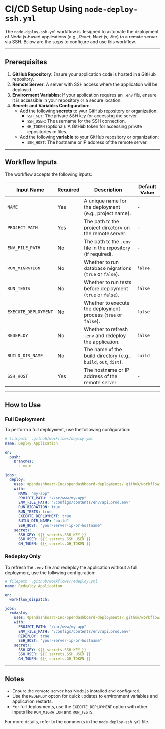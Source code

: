 # CI/CD Setup Using `node-deploy-ssh.yml`

The `node-deploy-ssh.yml` workflow is designed to automate the deployment of Node.js-based applications (e.g., React, Next.js, Vite) to a remote server via SSH. Below are the steps to configure and use this workflow.

---

## Prerequisites

1. **GitHub Repository**: Ensure your application code is hosted in a GitHub repository.
2. **Remote Server**: A server with SSH access where the application will be deployed.
3. **Environment Variables**: If your application requires an `.env` file, ensure it is accessible in your repository or a secure location.
4. **Secrets and Variables Configuration**:
   - Add the following **secrets** to your GitHub repository or organization:
     - `SSH_KEY`: The private SSH key for accessing the server.
     - `SSH_USER`: The username for the SSH connection.
     - `GH_TOKEN` (optional): A GitHub token for accessing private repositories or files.
   - Add the following **variable** to your GitHub repository or organization:
     - `SSH_HOST`: The hostname or IP address of the remote server.

---

## Workflow Inputs

The workflow accepts the following inputs:

| Input Name         | Required | Description                                                  | Default Value |
|--------------------|----------|--------------------------------------------------------------|---------------|
| `NAME`             | Yes      | A unique name for the deployment (e.g., project name).       | -             |
| `PROJECT_PATH`     | Yes      | The path to the project directory on the remote server.      | -             |
| `ENV_FILE_PATH`    | No       | The path to the `.env` file in the repository (if required). | -             |
| `RUN_MIGRATION`    | No       | Whether to run database migrations (`true` or `false`).      | `false`       |
| `RUN_TESTS`        | No       | Whether to run tests before deployment (`true` or `false`).  | `false`       |
| `EXECUTE_DEPLOYMENT` | No     | Whether to execute the deployment process (`true` or `false`). | `false`       |
| `REDEPLOY`         | No       | Whether to refresh `.env` and redeploy the application.      | `false`       |
| `BUILD_DIR_NAME`   | No       | The name of the build directory (e.g., `build`, `out`, `dist`). | `build`       |
| `SSH_HOST`         | Yes      | The hostname or IP address of the remote server.             | -             |

---

## How to Use

### Full Deployment

To perform a full deployment, use the following configuration:

```yaml
# filepath: .github/workflows/deploy.yml
name: Deploy Application

on:
  push:
    branches:
      - main

jobs:
  deploy:
    uses: Opendashboard-Inc/opendashboard-deployments/.github/workflows/node-deploy-ssh.yml@main
    with:
      NAME: "my-app"
      PROJECT_PATH: "/var/www/my-app"
      ENV_FILE_PATH: "/configs/contents/env/api.prod.env"
      RUN_MIGRATION: true
      RUN_TESTS: true
      EXECUTE_DEPLOYMENT: true
      BUILD_DIR_NAME: "build"
      SSH_HOST: "your-server-ip-or-hostname"
    secrets:
      SSH_KEY: ${{ secrets.SSH_KEY }}
      SSH_USER: ${{ secrets.SSH_USER }}
      GH_TOKEN: ${{ secrets.GH_TOKEN }}
```

### Redeploy Only

To refresh the `.env` file and redeploy the application without a full deployment, use the following configuration:

```yaml
# filepath: .github/workflows/redeploy.yml
name: Redeploy Application

on:
  workflow_dispatch:

jobs:
  redeploy:
    uses: Opendashboard-Inc/opendashboard-deployments/.github/workflows/node-deploy-ssh.yml@main
    with:
      PROJECT_PATH: "/var/www/my-app"
      ENV_FILE_PATH: "/configs/contents/env/api.prod.env"
      REDEPLOY: true
      SSH_HOST: "your-server-ip-or-hostname"
    secrets:
      SSH_KEY: ${{ secrets.SSH_KEY }}
      SSH_USER: ${{ secrets.SSH_USER }}
      GH_TOKEN: ${{ secrets.GH_TOKEN }}
```

---

## Notes

- Ensure the remote server has Node.js installed and configured.
- Use the `REDEPLOY` option for quick updates to environment variables and application restarts.
- For full deployments, use the `EXECUTE_DEPLOYMENT` option with other inputs like `RUN_MIGRATION` and `RUN_TESTS`.

For more details, refer to the comments in the `node-deploy-ssh.yml` file.
